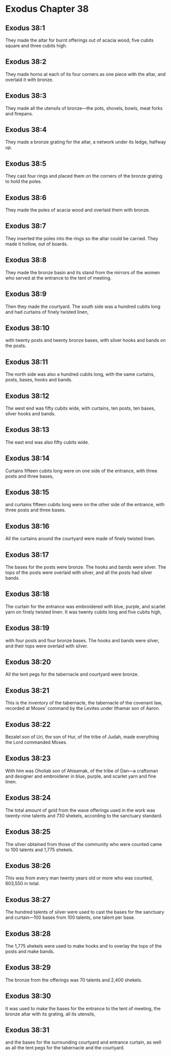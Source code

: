 # Exodus Chapter 38

## Exodus 38:1
They made the altar for burnt offerings out of acacia wood, five cubits square and three cubits high.

## Exodus 38:2
They made horns at each of its four corners as one piece with the altar, and overlaid it with bronze.

## Exodus 38:3
They made all the utensils of bronze—the pots, shovels, bowls, meat forks and firepans.

## Exodus 38:4
They made a bronze grating for the altar, a network under its ledge, halfway up.

## Exodus 38:5
They cast four rings and placed them on the corners of the bronze grating to hold the poles.

## Exodus 38:6
They made the poles of acacia wood and overlaid them with bronze.

## Exodus 38:7
They inserted the poles into the rings so the altar could be carried. They made it hollow, out of boards.

## Exodus 38:8
They made the bronze basin and its stand from the mirrors of the women who served at the entrance to the tent of meeting.

## Exodus 38:9
Then they made the courtyard. The south side was a hundred cubits long and had curtains of finely twisted linen,

## Exodus 38:10
with twenty posts and twenty bronze bases, with silver hooks and bands on the posts.

## Exodus 38:11
The north side was also a hundred cubits long, with the same curtains, posts, bases, hooks and bands.

## Exodus 38:12
The west end was fifty cubits wide, with curtains, ten posts, ten bases, silver hooks and bands.

## Exodus 38:13
The east end was also fifty cubits wide.

## Exodus 38:14
Curtains fifteen cubits long were on one side of the entrance, with three posts and three bases,

## Exodus 38:15
and curtains fifteen cubits long were on the other side of the entrance, with three posts and three bases.

## Exodus 38:16
All the curtains around the courtyard were made of finely twisted linen.

## Exodus 38:17
The bases for the posts were bronze. The hooks and bands were silver. The tops of the posts were overlaid with silver, and all the posts had silver bands.

## Exodus 38:18
The curtain for the entrance was embroidered with blue, purple, and scarlet yarn on finely twisted linen. It was twenty cubits long and five cubits high,

## Exodus 38:19
with four posts and four bronze bases. The hooks and bands were silver, and their tops were overlaid with silver.

## Exodus 38:20
All the tent pegs for the tabernacle and courtyard were bronze.

## Exodus 38:21
This is the inventory of the tabernacle, the tabernacle of the covenant law, recorded at Moses’ command by the Levites under Ithamar son of Aaron.

## Exodus 38:22
Bezalel son of Uri, the son of Hur, of the tribe of Judah, made everything the Lord commanded Moses.

## Exodus 38:23
With him was Oholiab son of Ahisamak, of the tribe of Dan—a craftsman and designer and embroiderer in blue, purple, and scarlet yarn and fine linen.

## Exodus 38:24
The total amount of gold from the wave offerings used in the work was twenty-nine talents and 730 shekels, according to the sanctuary standard.

## Exodus 38:25
The silver obtained from those of the community who were counted came to 100 talents and 1,775 shekels.

## Exodus 38:26
This was from every man twenty years old or more who was counted, 603,550 in total.

## Exodus 38:27
The hundred talents of silver were used to cast the bases for the sanctuary and curtain—100 bases from 100 talents, one talent per base.

## Exodus 38:28
The 1,775 shekels were used to make hooks and to overlay the tops of the posts and make bands.

## Exodus 38:29
The bronze from the offerings was 70 talents and 2,400 shekels.

## Exodus 38:30
It was used to make the bases for the entrance to the tent of meeting, the bronze altar with its grating, all its utensils,

## Exodus 38:31
and the bases for the surrounding courtyard and entrance curtain, as well as all the tent pegs for the tabernacle and the courtyard.

